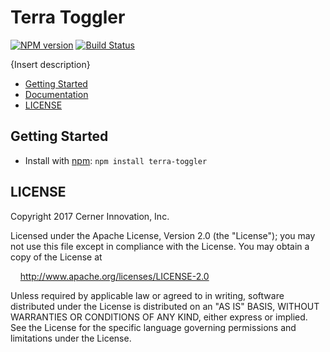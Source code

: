 # Terra Toggler

[![NPM version](http://img.shields.io/npm/v/terra-toggler.svg)](https://www.npmjs.org/package/terra-toggler)
[![Build Status](https://travis-ci.org/cerner/terra-core.svg?branch=master)](https://travis-ci.org/cerner/terra-core)

{Insert description}

- [Getting Started](#getting-started)
- [Documentation](https://github.com/cerner/terra-core/tree/master/packages/terra-toggler/docs)
- [LICENSE](#license)

## Getting Started

- Install with [npm](https://www.npmjs.com): `npm install terra-toggler`

## LICENSE

Copyright 2017 Cerner Innovation, Inc.

Licensed under the Apache License, Version 2.0 (the "License"); you may not use this file except in compliance with the License. You may obtain a copy of the License at

&nbsp;&nbsp;&nbsp;&nbsp;http://www.apache.org/licenses/LICENSE-2.0

Unless required by applicable law or agreed to in writing, software distributed under the License is distributed on an "AS IS" BASIS, WITHOUT WARRANTIES OR CONDITIONS OF ANY KIND, either express or implied. See the License for the specific language governing permissions and limitations under the License.
